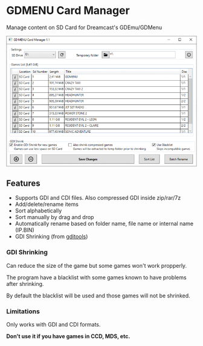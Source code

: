 # GDMENU Card Manager
Manage content on SD Card for Dreamcast's GDEmu/GDMenu

![Main window](docs/capture1.png)

## Features
* Supports GDI and CDI files. Also compressed GDI inside zip/rar/7z
* Add/delete/rename items
* Sort alphabetically
* Sort manually by drag and drop
* Automatically rename based on folder name, file name or internal name (IP.BIN)
* GDI Shrinking (from [gditools](https://sourceforge.net/projects/dcisotools/))

### GDI Shrinking
Can reduce the size of the game but some games won't work propperly.

The program have a blacklist with some games known to have problems after shrinking.

By default the blacklist will be used and those games will not be shrinked.

### Limitations
Only works with GDI and CDI formats.

**Don't use it if you have games in CCD, MDS, etc.**
